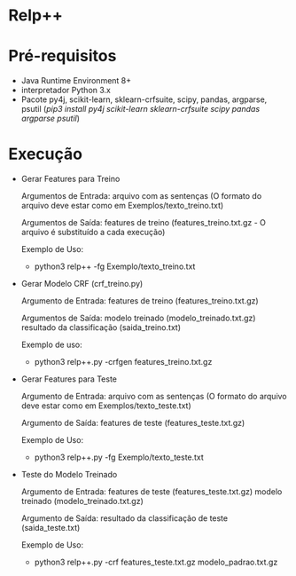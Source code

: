 # Relp++

# Pré-requisitos
 - Java Runtime Environment 8+
 - interpretador Python 3.x
 - Pacote py4j, scikit-learn, sklearn-crfsuite, scipy, pandas, argparse, psutil (*pip3 install py4j scikit-learn sklearn-crfsuite scipy pandas argparse psutil*)


# Execução

- Gerar Features para Treino

    Argumentos de Entrada:
     arquivo com as sentenças (O formato do arquivo deve estar como em Exemplos/texto_treino.txt)

    Argumentos de Saída:
     features de treino (features_treino.txt.gz - O arquivo é substituído a cada execução)

    Exemplo de Uso:
    * python3 relp++ -fg Exemplo/texto_treino.txt

- Gerar Modelo CRF (crf_treino.py)

    Argumento de Entrada:
     features de treino (features_treino.txt.gz)

    Argumentos de Saída:
     modelo treinado (modelo_treinado.txt.gz) 
            resultado da classificação (saida_treino.txt)

    Exemplo de uso:
    *  python3 relp++.py -crfgen features_treino.txt.gz

- Gerar Features para Teste

    Argumento de Entrada:
     arquivo com as sentenças (O formato do arquivo deve estar como em Exemplos/texto_teste.txt)

    Argumento de Saída:
     features de teste (features_teste.txt.gz)

    Exemplo de Uso:
    * python3 relp++.py -fg Exemplo/texto_teste.txt

- Teste do Modelo Treinado

    Argumento de Entrada:
     features de teste (features_teste.txt.gz)
     modelo treinado (modelo_treinado.txt.gz)
    
    Argumento de Saída:
     resultado da classificação de teste (saida_teste.txt)

    Exemplo de Uso:
    * python3 relp++.py -crf features_teste.txt.gz modelo_padrao.txt.gz

